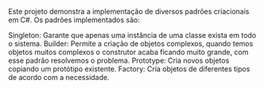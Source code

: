 Este projeto demonstra a implementação de diversos padrões criacionais em C#. Os padrões implementados são:

Singleton: Garante que apenas uma instância de uma classe exista em todo o sistema.
Builder: Permite a criação de objetos complexos, quando temos objetos muitos complexos o construtor acaba ficando muito grande, com esse padrão resolvemos o problema.
Prototype: Cria novos objetos copiando um protótipo existente.
Factory: Cria objetos de diferentes tipos de acordo com a necessidade.
